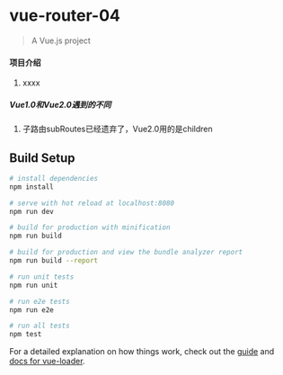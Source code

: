 # vue-router-04

> A Vue.js project

#### 项目介绍

1. xxxx

##### Vue1.0和Vue2.0遇到的不同

1. 子路由subRoutes已经遗弃了，Vue2.0用的是children

## Build Setup

``` bash
# install dependencies
npm install

# serve with hot reload at localhost:8080
npm run dev

# build for production with minification
npm run build

# build for production and view the bundle analyzer report
npm run build --report

# run unit tests
npm run unit

# run e2e tests
npm run e2e

# run all tests
npm test
```

For a detailed explanation on how things work, check out the [guide](http://vuejs-templates.github.io/webpack/) and [docs for vue-loader](http://vuejs.github.io/vue-loader).
